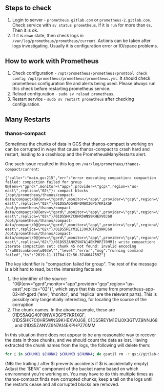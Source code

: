 ## Steps to check

1. Login to server - `prometheus.gitlab.com` or `prometheus-2.gitlab.com`. Check service with `sv status prometheus`. If it is `run` for more than `0s`. Then it is ok.
1. If it is `down` state, then check logs in `/var/log/prometheus/prometheus/current`. Actions can be taken after logs investigating. Usually it is configuration error or IO/space problems.

## How to work with Prometheus

1. Check configuration - `/opt/prometheus/prometheus/promtool check config /opt/prometheus/prometheus/prometheus.yml`.
It should check prometheus configuration file and alerts being used. Please always run this check before restarting prometheus service.
1. Reload configuration - `sudo sv reload prometheus`.
1. Restart service - `sudo sv restart prometheus` after checking configuration.

## Many Restarts

### thanos-compact

Sometimes the chunks of data in GCS that thanos-compact is working on can be corrupted in ways that cause thanos-compact to crash hard and restart, leading to a crashloop and the PrometheusManyRestarts alert.

One such issue resulted in this log on `/var/log/prometheus/thanos-compact/current`:

```
{"caller":"main.go:215","err":"error executing compaction: compaction failed: compaction failed for group 0@{env=\"gprd\",monitor=\"app\",provider=\"gcp\",region=\"us-east\",replica=\"02\"}: compact blocks [/opt/prometheus/thanos/compact-data/compact/0@{env=\"gprd\",monitor=\"app\",provider=\"gcp\",region=\"us-east\",replica=\"02\"}/01DS5AQG40F0NWX3GP57KR1XGF /opt/prometheus/thanos/compact-data/compact/0@{env=\"gprd\",monitor=\"app\",provider=\"gcp\",region=\"us-east\",replica=\"02\"}/01DS5HK7C0HR5WNS9KHEXV0J68 /opt/prometheus/thanos/compact-data/compact/0@{env=\"gprd\",monitor=\"app\",provider=\"gcp\",region=\"us-east\",replica=\"02\"}/01DS5REYM1E1J0X3GTVZ9NNJ68 /opt/prometheus/thanos/compact-data/compact/0@{env=\"gprd\",monitor=\"app\",provider=\"gcp\",region=\"us-east\",replica=\"02\"}/01DS5ZANVZ9N7A14EKPHPZ70MM]: write compaction: iterate compaction set: chunk 45 not found: invalid encoding \"\u003cunknown\u003e\"","level":"error","msg":"running command failed","ts":"2019-11-11T04:12:56.374664759Z"}
```

The key identifier is "compaction failed for group".
The rest of the message is a bit hard to read, but the interesting facts are

1. the identifier of the source: "0@{env=\"gprd\",monitor=\"app\",provider=\"gcp\",region=\"us-east\",replica=\"02\"}", which says that this came from prometheus-app-02-inf-gprd ('env', 'monitor', and 'replica' are the relevant parts).  This is possibly only tangentially interesting, for locating the source of the corruption
1. The chunk names.  In the above example, these are 01DS5AQG40F0NWX3GP57KR1XGF, 01DS5HK7C0HR5WNS9KHEXV0J68, 01DS5REYM1E1J0X3GTVZ9NNJ68 , and 01DS5ZANVZ9N7A14EKPHPZ70MM

In this situation there does not appear to be any reasonable way to recover the data in those chunks, and we should count the data as lost.  Having extracted the chunk names from the logs, the following will delete them:

```bash
for i in $CHUNK1 $CHUNK2 $CHUNK3 $CHUNK4; do gsutil rm -r gs://gitlab-$ENV-prometheus/$i/; done
```

(NB: the trailing / after $i prevents accidents if $i is accidentally empty)
Adjust the `$ENV` component of the bucket name based on which environment you're working on.
You may have to do this multiple times as thanos-compact finds new corrupted chunks; keep a tail on the logs until the restarts cease and all corrupted blocks are removed.
